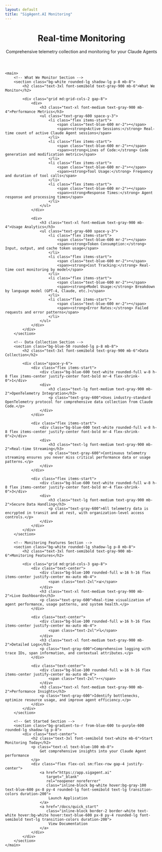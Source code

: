 ```yaml
---
layout: default
title: "SigAgent.AI Monitoring"
---
```


<div class="max-w-4xl mx-auto px-4 sm:px-6 md:px-8 py-8">
    <header class="mb-8">
        <h1 class="text-4xl font-bold text-gray-900 mb-4">Real-time Monitoring</h1>
        <p class="text-xl text-gray-600">
            Comprehensive telemetry collection and monitoring for your Claude Agents
        </p>
    </header>

    <main>
        <!-- What We Monitor Section -->
        <section class="bg-white rounded-lg shadow-lg p-8 mb-8">
            <h2 class="text-3xl font-semibold text-gray-900 mb-6">What We Monitor</h2>
            
            <div class="grid md:grid-cols-2 gap-8">
                <div>
                    <h3 class="text-xl font-medium text-gray-900 mb-4">Performance Metrics</h3>
                    <ul class="text-gray-600 space-y-3">
                        <li class="flex items-start">
                            <span class="text-blue-600 mr-2">•</span>
                            <span><strong>Active Sessions:</strong> Real-time count of active Claude Agent sessions</span>
                        </li>
                        <li class="flex items-start">
                            <span class="text-blue-600 mr-2">•</span>
                            <span><strong>Lines of Code:</strong> Code generation and modification metrics</span>
                        </li>
                        <li class="flex items-start">
                            <span class="text-blue-600 mr-2">•</span>
                            <span><strong>Tool Usage:</strong> Frequency and duration of tool calls</span>
                        </li>
                        <li class="flex items-start">
                            <span class="text-blue-600 mr-2">•</span>
                            <span><strong>Response Times:</strong> Agent response and processing times</span>
                        </li>
                    </ul>
                </div>
                
                <div>
                    <h3 class="text-xl font-medium text-gray-900 mb-4">Usage Analytics</h3>
                    <ul class="text-gray-600 space-y-3">
                        <li class="flex items-start">
                            <span class="text-blue-600 mr-2">•</span>
                            <span><strong>Token Consumption:</strong> Input, output, and cache token usage</span>
                        </li>
                        <li class="flex items-start">
                            <span class="text-blue-600 mr-2">•</span>
                            <span><strong>Cost Tracking:</strong> Real-time cost monitoring by model</span>
                        </li>
                        <li class="flex items-start">
                            <span class="text-blue-600 mr-2">•</span>
                            <span><strong>Model Usage:</strong> Breakdown by language model (GPT-4, Claude, etc.)</span>
                        </li>
                        <li class="flex items-start">
                            <span class="text-blue-600 mr-2">•</span>
                            <span><strong>Error Rates:</strong> Failed requests and error patterns</span>
                        </li>
                    </ul>
                </div>
            </div>
        </section>

        <!-- Data Collection Section -->
        <section class="bg-blue-50 rounded-lg p-8 mb-8">
            <h2 class="text-3xl font-semibold text-gray-900 mb-6">Data Collection</h2>
            
            <div class="space-y-6">
                <div class="flex items-start">
                    <div class="bg-blue-600 text-white rounded-full w-8 h-8 flex items-center justify-center font-bold mr-4 flex-shrink-0">1</div>
                    <div>
                        <h3 class="text-lg font-medium text-gray-900 mb-2">OpenTelemetry Integration</h3>
                        <p class="text-gray-600">Uses industry-standard OpenTelemetry protocol for comprehensive data collection from Claude Code.</p>
                    </div>
                </div>
                
                <div class="flex items-start">
                    <div class="bg-blue-600 text-white rounded-full w-8 h-8 flex items-center justify-center font-bold mr-4 flex-shrink-0">2</div>
                    <div>
                        <h3 class="text-lg font-medium text-gray-900 mb-2">Real-time Streaming</h3>
                        <p class="text-gray-600">Continuous telemetry streaming ensures you never miss critical performance data or usage patterns.</p>
                    </div>
                </div>
                
                <div class="flex items-start">
                    <div class="bg-blue-600 text-white rounded-full w-8 h-8 flex items-center justify-center font-bold mr-4 flex-shrink-0">3</div>
                    <div>
                        <h3 class="text-lg font-medium text-gray-900 mb-2">Secure Data Handling</h3>
                        <p class="text-gray-600">All telemetry data is encrypted in transit and at rest, with organization-level access controls.</p>
                    </div>
                </div>
            </div>
        </section>

        <!-- Monitoring Features Section -->
        <section class="bg-white rounded-lg shadow-lg p-8 mb-8">
            <h2 class="text-3xl font-semibold text-gray-900 mb-6">Monitoring Features</h2>
            
            <div class="grid md:grid-cols-3 gap-8">
                <div class="text-center">
                    <div class="bg-blue-100 rounded-full w-16 h-16 flex items-center justify-center mx-auto mb-4">
                        <span class="text-2xl">📊</span>
                    </div>
                    <h3 class="text-xl font-medium text-gray-900 mb-2">Live Dashboards</h3>
                    <p class="text-gray-600">Real-time visualization of agent performance, usage patterns, and system health.</p>
                </div>
                
                <div class="text-center">
                    <div class="bg-blue-100 rounded-full w-16 h-16 flex items-center justify-center mx-auto mb-4">
                        <span class="text-2xl">🔍</span>
                    </div>
                    <h3 class="text-xl font-medium text-gray-900 mb-2">Detailed Logs</h3>
                    <p class="text-gray-600">Comprehensive logging with trace IDs, span information, and contextual attributes.</p>
                </div>
                
                <div class="text-center">
                    <div class="bg-blue-100 rounded-full w-16 h-16 flex items-center justify-center mx-auto mb-4">
                        <span class="text-2xl">⚡</span>
                    </div>
                    <h3 class="text-xl font-medium text-gray-900 mb-2">Performance Insights</h3>
                    <p class="text-gray-600">Identify bottlenecks, optimize resource usage, and improve agent efficiency.</p>
                </div>
            </div>
        </section>

        <!-- Get Started Section -->
        <section class="bg-gradient-to-r from-blue-600 to-purple-600 rounded-lg shadow-lg p-8">
            <div class="text-center">
                <h2 class="text-3xl font-semibold text-white mb-6">Start Monitoring Today</h2>
                <p class="text-xl text-blue-100 mb-8">
                    Get comprehensive insights into your Claude Agent performance
                </p>
                <div class="flex flex-col sm:flex-row gap-4 justify-center">
                    <a href="https://app.sigagent.ai" 
                       target="_blank" 
                       rel="noopener noreferrer"
                       class="inline-block bg-white hover:bg-gray-100 text-blue-600 px-8 py-4 rounded-lg font-semibold text-lg transition-colors duration-200">
                        Launch Application
                    </a>
                    <a href="/docs/quick_start" 
                       class="inline-block border-2 border-white text-white hover:bg-white hover:text-blue-600 px-8 py-4 rounded-lg font-semibold text-lg transition-colors duration-200">
                        View Documentation
                    </a>
                </div>
            </div>
        </section>
    </main>
</div>
